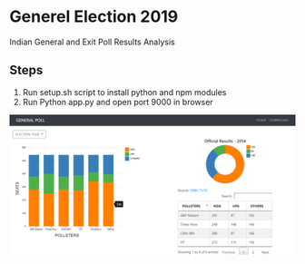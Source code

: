 # Generel Election 2019

Indian General and Exit Poll Results Analysis

## Steps

1. Run setup.sh script to install python and npm modules
2. Run Python app.py and open port 9000 in browser

![screenshot](images/home.png?raw=true, "")
